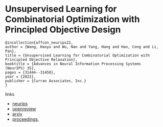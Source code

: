 # Unsupervised Learning for Combinatorial Optimization with Principled Objective Design

```
@incollection{affcon_neurips22,
author = {Wang, Haoyu and Wu, Nan and Yang, Hang and Hao, Cong and Li, Pan},
title = {Unsupervised Learning for Combinatorial Optimization with Principled Objective Relaxation},
booktitle = {Advances in Neural Information Processing Systems (NeurIPS) 35},
pages = {31444--31458},
year = {2022},
publisher = {Curran Associates, Inc.}
}
```

links
- [neurips](https://nips.cc/Conferences/2022/Schedule?showEvent=53017)
- [openreview](https://openreview.net/forum?id=HjNn9oD_v47)
- [arxiv](https://arxiv.org/abs/2207.05984)
- [proceedings](https://papers.nips.cc//paper_files/paper/2022/hash/cbc1ad2066f0afebbcea930c5688fc1f-Abstract-Conference.html),
